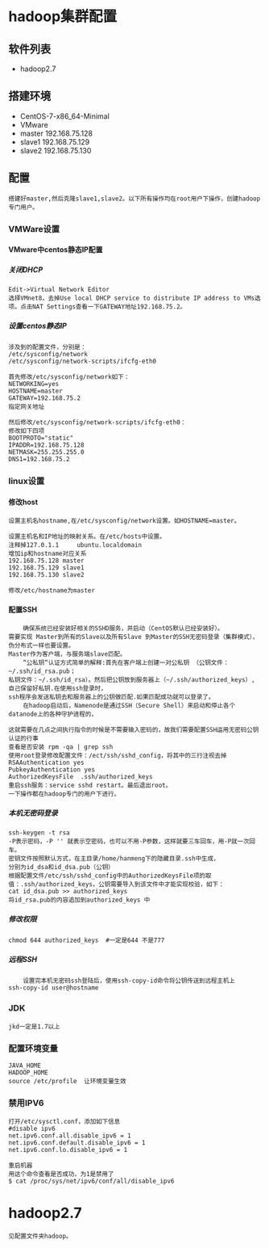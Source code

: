 # hadoop集群配置

## 软件列表
*  hadoop2.7

## 搭建环境
* CentOS-7-x86_64-Minimal
* VMware
* master  192.168.75.128
* slave1  192.168.75.129
* slave2  192.168.75.130

## 配置
	搭建好master,然后克隆slave1,slave2。以下所有操作均在root用户下操作，创建hadoop专门用户。

### VMWare设置

####  VMware中centos静态IP配置

##### 关闭DHCP
    Edit->Virtual Network Editor
	选择VMnet8，去掉Use local DHCP service to distribute IP address to VMs选项。点击NAT Settings查看一下GATEWAY地址192.168.75.2。

##### 设置centos静态IP
	涉及到的配置文件，分别是：
	/etc/sysconfig/network
	/etc/sysconfig/network-scripts/ifcfg-eth0

	首先修改/etc/sysconfig/network如下：
	NETWORKING=yes
	HOSTNAME=master
	GATEWAY=192.168.75.2
	指定网关地址

	然后修改/etc/sysconfig/network-scripts/ifcfg-eth0：
	修改如下四项
	BOOTPROTO="static"
	IPADDR=192.168.75.128
	NETMASK=255.255.255.0
	DNS1=192.168.75.2

### linux设置

#### 修改host
	设置主机名hostname,在/etc/sysconfig/network设置。如HOSTNAME=master。
	
	设置主机名和IP地址的映射关系。在/etc/hosts中设置。
	注释掉127.0.1.1     ubuntu.localdomain 
	增加ip和hostname对应关系
	192.168.75.128 master
	192.168.75.129 slave1
	192.168.75.130 slave2

	修改/etc/hostname为master
#### 配置SSH
		确保系统已经安装好相关的SSHD服务，并启动（CentOS默认已经安装好）。
	需要实现 Master到所有的Slave以及所有Slave 到Master的SSH无密码登录（集群模式），伪分布式一样也要设置。
	Master作为客户端，与服务端slave匹配。
		“公私钥“认证方式简单的解释:首先在客户端上创建一对公私钥 （公钥文件：~/.ssh/id_rsa.pub； 
	私钥文件：~/.ssh/id_rsa）。然后把公钥放到服务器上（~/.ssh/authorized_keys）, 自己保留好私钥.在使用ssh登录时，
	ssh程序会发送私钥去和服务器上的公钥做匹配.如果匹配成功就可以登录了。
		在hadoop启动后，Namenode是通过SSH（Secure Shell）来启动和停止各个datanode上的各种守护进程的，

	这就需要在几点之间执行指令的时候是不需要输入密码的，故我们需要配置SSH运用无密码公钥认证的行事
	查看是否安装 rpm -qa | grep ssh
	使用root登录修改配置文件：/ect/ssh/sshd_config，将其中的三行注视去掉
	RSAAuthentication yes
	PubkeyAuthentication yes
	AuthorizedKeysFile	.ssh/authorized_keys
	重启ssh服务：service sshd restart。最后退出root。
	一下操作都在hadoop专门的用户下进行。
##### 本机无密码登录
	ssh-keygen -t rsa
	-P表示密码，-P '' 就表示空密码，也可以不用-P参数，这样就要三车回车，用-P就一次回车。
	密钥文件按照默认方式，在主目录/home/hanmeng下的隐藏目录.ssh中生成，
	分别为id_dsa和id_dsa.pub（公钥）
	根据配置文件/etc/ssh/sshd_config中的AuthorizedKeysFile项的取值：.ssh/authorized_keys，公钥需要导入到该文件中才能实现校验，如下：
 	cat id_dsa.pub >> authorized_keys
	将id_rsa.pub的内容追加到authorized_keys 中
##### 修改权限
	chmod 644 authorized_keys  #一定是644 不是777

##### 远程SSH
		设置完本机无密码ssh登陆后，使用ssh-copy-id命令将公钥传送到远程主机上
	ssh-copy-id user@hostname
### JDK
	jkd一定是1.7以上
### 配置环境变量
	JAVA_HOME
	HADOOP_HOME
	source /etc/profile  让环境变量生效
### 禁用IPV6

	打开/etc/sysctl.conf，添加如下信息
	#disable ipv6 
	net.ipv6.conf.all.disable_ipv6 = 1 
	net.ipv6.conf.default.disable_ipv6 = 1 
	net.ipv6.conf.lo.disable_ipv6 = 1

	重启机器
	用这个命令查看是否成功，为1是禁用了
	$ cat /proc/sys/net/ipv6/conf/all/disable_ipv6

# hadoop2.7
	见配置文件夹hadoop。


	
	








